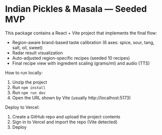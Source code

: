 # Indian Pickles & Masala — Seeded MVP

This package contains a React + Vite project that implements the final flow:
- Region-aware brand-based taste calibration (6 axes: spice, sour, tang, salt, oil, sweet)
- Radar result visualization
- Auto-adjusted region-specific recipes (seeded 10 recipes)
- Final recipe view with ingredient scaling (grams/ml) and audio (TTS)

How to run locally:
1. Unzip the project
2. Run `npm install`
3. Run `npm run dev`
4. Open the URL shown by Vite (usually http://localhost:5173)

Deploy to Vercel:
1. Create a GitHub repo and upload the project contents
2. Sign in to Vercel and import the repo (Vite detected)
3. Deploy

